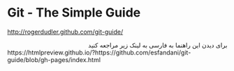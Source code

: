 # Git - The Simple Guide

http://rogerdudler.github.com/git-guide/
<div dir="rtl">
برای دیدن این راهنما به فارسی به لینک زیر مراجعه کنید
</div>
https://htmlpreview.github.io/?https://github.com/esfandani/git-guide/blob/gh-pages/index.html
